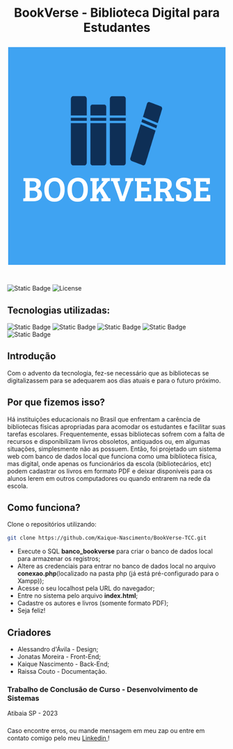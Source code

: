# <p align="center">BookVerse - Biblioteca Digital para Estudantes </p>
<p align="center">
  
<img align="center" src="BookVerse/img/logo/claro.png">
</p>
<br>

![Static Badge](https://img.shields.io/badge/100%25-%23008D2F?style=plastic&label=Status)
![License](https://img.shields.io/badge/License-Etec%20Atibaia-0B843B?style=plastic)
<br>

## Tecnologias utilizadas:
![Static Badge](https://img.shields.io/badge/HTML-%23E34F26?style=for-the-badge&logo=html5&logoColor=black)
![Static Badge](https://img.shields.io/badge/Javascript-%23F7DF1E?style=for-the-badge&logo=javascript&logoColor=black)
![Static Badge](https://img.shields.io/badge/PHP-%23777BB4?style=for-the-badge&logo=php&logoColor=black)
![Static Badge](https://img.shields.io/badge/CSS-%231572B6?style=for-the-badge&logo=css3&logoColor=black)
![Static Badge](https://img.shields.io/badge/MySql-%234479A1?style=for-the-badge&logo=Mysql&logoColor=black)

## Introdução
Com o advento da tecnologia, fez-se necessário que as bibliotecas se digitalizassem para se adequarem aos dias atuais e para o futuro próximo.

## Por que fizemos isso?
Há instituições educacionais no Brasil que enfrentam a carência de bibliotecas físicas apropriadas para acomodar os estudantes e facilitar suas tarefas escolares. Frequentemente, essas bibliotecas sofrem com a falta de recursos e disponibilizam livros obsoletos, antiquados ou, em algumas situações, simplesmente não as possuem. Então, foi projetado um sistema web com banco de dados local que funciona como uma biblioteca física, mas digital, onde apenas os funcionários da escola (bibliotecários, etc) podem cadastrar os livros em formato PDF e deixar disponíveis para os alunos lerem em outros computadores ou quando entrarem na rede da escola.

## Como funciona?
Clone o repositórios utilizando:
 ```bash
git clone https://github.com/Kaique-Nascimento/BookVerse-TCC.git
```
* Execute o SQL **banco_bookverse** para criar o banco de dados local para armazenar os registros;
* Altere as credenciais para entrar no banco de dados local no arquivo **conexao.php**(localizado na pasta php (já está pré-configurado para o Xampp));
* Acesse o seu localhost pela URL do navegador;
* Entre no sistema pelo arquivo **index.html**;
* Cadastre os autores e livros (somente formato PDF);
* Seja feliz!


## Criadores

* Alessandro d'Ávila - Design;
* Jonatas Moreira - Front-End;
* Kaique Nascimento - Back-End;
* Raissa Couto - Documentação.

### Trabalho de Conclusão de Curso - Desenvolvimento de Sistemas
Atibaia SP - 2023



###
Caso encontre erros, ou mande mensagem em meu zap ou entre em contato comigo pelo meu <a href=https://www.linkedin.com/in/kaique-nascimento-41171723a>  Linkedin </a>!


